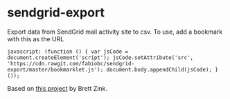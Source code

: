 # sendgrid-export
Export data from SendGrid mail activity site to csv. To use, add a bookmark with this as the URL

``javascript: (function () { var jsCode = document.createElement('script'); jsCode.setAttribute('src', 'https://cdn.rawgit.com/fabiobc/sendgrid-export/master/bookmarklet.js'); document.body.appendChild(jsCode); }());``

Based on [this project](https://bitbucket.org/brettzink/sendgrid-activity-bookmarklet) by Brett Zink.
